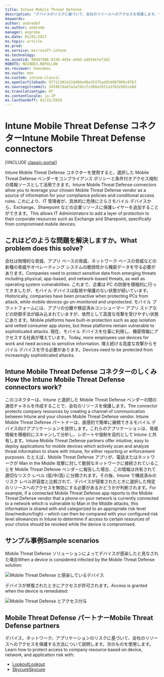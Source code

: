 ```yaml
---
title: Intune Mobile Threat Defense
description: "デバイスのリスクに基づいて、会社のリソースへのアクセスを保護します。"
keywords: 
author: andredm7
ms.author: andredm
manager: angrobe
ms.date: 03/01/2017
ms.topic: article
ms.prod: 
ms.service: microsoft-intune
ms.technology: 
ms.assetid: 08d87906-8158-4d5e-a49d-ad919efef3d1
ROBOTS: NOINDEX,NOFOLLOW
ms.reviewer: heenamac
ms.suite: ems
ms.custom: intune-classic
ms.openlocfilehash: 97711301422dd86ed0a76375add54987809c07b7
ms.sourcegitcommit: 2459bfda07a2afd2cfcd94a1972a3fb2e565ce8d
ms.translationtype: HT
ms.contentlocale: ja-JP
ms.lasthandoff: 01/22/2018
---
```

# <a name="intune-mobile-threat-defense-connectors"></a><span data-ttu-id="6f7a4-103">Intune Mobile Threat Defense コネクター</span><span class="sxs-lookup"><span data-stu-id="6f7a4-103">Intune Mobile Threat Defense connectors</span></span>

[!INCLUDE [classic-portal](../includes/classic-portal.md)]

<span data-ttu-id="6f7a4-104">Intune Mobile Threat Defense コネクターを使用すると、選択した Mobile Threat Defense ベンダーをコンプライアンス ポリシーと条件付きアクセス規則の情報ソースとして活用できます。</span><span class="sxs-lookup"><span data-stu-id="6f7a4-104">Intune Mobile Threat Defense connectors allow you to leverage your chosen Mobile Threat Defense vendor as a source of information for your compliance policies and conditional access rules.</span></span> <span data-ttu-id="6f7a4-105">これにより、IT 管理者が、具体的に危険にさらさモバイル デバイスから、Exchange、Sharepoint などの企業リソースに保護レイヤーを追加することができます。</span><span class="sxs-lookup"><span data-stu-id="6f7a4-105">This allows IT Administrators to add a layer of protection to their corporate resources such as Exchange and Sharepoint, specifically from compromised mobile devices.</span></span>

## <a name="what-problem-does-this-solve"></a><span data-ttu-id="6f7a4-106">これはどのような問題を解決しますか。</span><span class="sxs-lookup"><span data-stu-id="6f7a4-106">What problem does this solve?</span></span>

<span data-ttu-id="6f7a4-107">会社は物理的な脅威、アプリ ベースの脅威、ネットワーク ベースの脅威などの新種の脅威やオペレーティング システムの脆弱性から機密データを守る必要があります。</span><span class="sxs-lookup"><span data-stu-id="6f7a4-107">Companies need to protect sensitive data from emerging threats including physical, app-based, and network-based threats, as well as operating system vulnerabilities.</span></span>
<span data-ttu-id="6f7a4-108">これまで、企業は PC の防御を積極的に行ってきましたが、モバイル デバイスは監視や保護のない状態が続いています。</span><span class="sxs-lookup"><span data-stu-id="6f7a4-108">Historically, companies have been proactive when protecting PCs from attack, while mobile devices go un-monitored and unprotected.</span></span> <span data-ttu-id="6f7a4-109">モバイル プラットフォームには、アプリの分離や検証済みコンシューマー アプリ ストアなどの防御手法が組み込まれていますが、依然として高度な攻撃を受けやすい状態にあります。</span><span class="sxs-lookup"><span data-stu-id="6f7a4-109">Mobile platforms have built-in protection such as app isolation and vetted consumer app stores, but these platforms remain vulnerable to sophisticated attacks.</span></span> <span data-ttu-id="6f7a4-110">現在、モバイル デバイスを仕事に利用し、機密情報にアクセスする社員が増えています。</span><span class="sxs-lookup"><span data-stu-id="6f7a4-110">Today, more employees use devices for work and need access to sensitive information.</span></span> <span data-ttu-id="6f7a4-111">増え続ける高度な攻撃からモバイル デバイスを守る必要があります。</span><span class="sxs-lookup"><span data-stu-id="6f7a4-111">Devices need to be protected from increasingly sophisticated attacks.</span></span>

## <a name="how-the-intune-mobile-threat-defense-connectors-work"></a><span data-ttu-id="6f7a4-112">Intune Mobile Threat Defense コネクターのしくみ</span><span class="sxs-lookup"><span data-stu-id="6f7a4-112">How the Intune Mobile Threat Defense connectors work?</span></span>

<span data-ttu-id="6f7a4-113">このコネクターは、Intune と選択した Mobile Threat Defense ベンダーの間の通信チャネルを作成することで、会社のリソースを保護します。</span><span class="sxs-lookup"><span data-stu-id="6f7a4-113">The connector protects company resources by creating a channel of communication between Intune and your chosen Mobile Threat Defense vendor.</span></span> <span data-ttu-id="6f7a4-114">Intune Mobile Threat Defense パートナーは、直感的で簡単に展開できるモバイル デバイス向けアプリケーションを提供します。これらのアプリケーションは、脅威情報を積極的にスキャンして分析し、レポートや強制を目的として Intune と共有します。</span><span class="sxs-lookup"><span data-stu-id="6f7a4-114">Intune Mobile Threat Defense partners offer intuitive, easy to deploy applications for mobile devices which actively scan and analyze threat information to share with Intune, for either reporting or enforcement purposes.</span></span> <span data-ttu-id="6f7a4-115">たとえば、Mobile Threat Defense アプリが、電話またはネットワークが Man in the Middle 攻撃に対して脆弱なネットワークに接続されていることを Mobile Threat Defense ベンダーに報告した場合、この情報は共有されて適切なリスク レベル (低/中/高) に分類されます。その後、Intune で構成済みのリスク レベル許容度と比較されて、デバイスが侵害されたときに選択した特定のリソースへのアクセスを無効にする必要があるかどうかが判断されます。</span><span class="sxs-lookup"><span data-stu-id="6f7a4-115">For example, if a connected Mobile Threat Defense app reports to the Mobile Threat Defense vendor that a phone on your network is currently connected to a network which is vulnerable to Man in the Middle attacks, this information is shared with and categorized to an appropriate risk level (low/medium/high) – which can then be compared with your configured risk level allowances in Intune to determine if access to certain resources of your choice should be revoked while the device is compromised.</span></span>

## <a name="sample-scenarios"></a><span data-ttu-id="6f7a4-116">サンプル事例</span><span class="sxs-lookup"><span data-stu-id="6f7a4-116">Sample scenarios</span></span>

<span data-ttu-id="6f7a4-117">Mobile Threat Defense ソリューションによってデバイスが感染したと見なされた場合</span><span class="sxs-lookup"><span data-stu-id="6f7a4-117">When a device is considered infected by the Mobile Threat Defense solution:</span></span>

![Mobile Threat Defense と感染しているデバイス](../media/mtp/MTD-image-1.png)

<span data-ttu-id="6f7a4-119">デバイスが修復されたときにアクセスが許可されます。</span><span class="sxs-lookup"><span data-stu-id="6f7a4-119">Access is granted when the device is remediated:</span></span>

![Mobile Threat Defense とアクセス付与](../media/mtp/MTD-image-2.png)

## <a name="mobile-threat-defense-partners"></a><span data-ttu-id="6f7a4-121">Mobile Threat Defense パートナー</span><span class="sxs-lookup"><span data-stu-id="6f7a4-121">Mobile Threat Defense partners</span></span>

<span data-ttu-id="6f7a4-122">デバイス、ネットワーク、アプリケーションのリスクに基づいて、会社のリソースへのアクセスを保護する方法について説明します。次のものを使用します。</span><span class="sxs-lookup"><span data-stu-id="6f7a4-122">Learn how to protect access to company resource based on device, network, and application risk with:</span></span>

- [<span data-ttu-id="6f7a4-123">Lookout</span><span class="sxs-lookup"><span data-stu-id="6f7a4-123">Lookout</span></span>](/intune-classic/deploy-use/lookout-mobile-threat-defense-connector)
- [<span data-ttu-id="6f7a4-124">Skycure</span><span class="sxs-lookup"><span data-stu-id="6f7a4-124">Skycure</span></span>](/intune-classic/deploy-use/skycure-mobile-threat-defense-connector)

